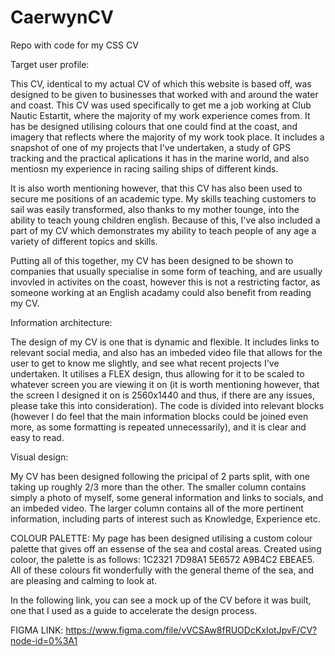 # CaerwynCV
Repo with code for my CSS CV

Target user profile:

This CV, identical to my actual CV of which this website is based off, was designed to be given to businesses that worked with and around the water and coast. This CV was used specifically to get me a job working at Club Nautic Estartit, where the majority of my work experience comes from. It has be designed utilising colours that one could find at the coast, and imagery that reflects where the majority of my work took place. It includes a snapshot of one of my projects that I've undertaken, a study of GPS tracking and the practical aplications it has in the marine world, and also mentiosn my experience in racing sailing ships of different kinds.

It is also worth mentioning however, that this CV has also been used to secure me positions of an academic type. My skills teaching customers to sail was easily transformed, also thanks to my mother tounge, into the ability to teach young children english. Because of this, I've also included a part of my CV which demonstrates my ability to teach people of any age a variety of different topics and skills.

Putting all of this together, my CV has been designed to be shown to companies that usually specialise in some form of teaching, and are usually invovled in activites on the coast, however this is not a restricting factor, as someone working at an English acadamy could also benefit from reading my CV.

Information architecture:

The design of my CV is one that is dynamic and flexible. It includes links to relevant social media, and also has an imbeded video file that allows for the user to get to know me slightly, and see what recent projects I've undertaken. It utilises a FLEX design, thus allowing for it to be scaled to whatever screen you are viewing it on (it is worth mentioning however, that the screen I designed it on is 2560x1440 and thus, if there are any issues, please take this into consideration). The code is divided into relevant blocks (however I do feel that the main information blocks could be joined even more, as some formatting is repeated unnecessarily), and it is clear and easy to read. 

Visual design:

My CV has been designed following the pricipal of 2 parts split, with one taking up roughly 2/3 more than the other. The smaller column contains simply a photo of myself, some general information and links to socials, and an imbeded video. The larger column contains all of the more pertinent information, including parts of interest such as Knowledge, Experience etc.

   COLOUR PALETTE:  My page has been designed utilising a custom colour palette that gives off an essense of the sea and costal areas. Created using coloor, the                           palette is as follows: 1C2321 7D98A1 5E6572 A9B4C2 EBEAE5. All of these colours fit wonderfully with the general theme of the sea, and are                             pleasing and calming to look at.                      
    
In the following link, you can see a mock up of the CV before it was built, one that I used as a guide to accelerate the design process. 

   FIGMA LINK: https://www.figma.com/file/vVCSAw8fRUODcKxIotJpvF/CV?node-id=0%3A1
